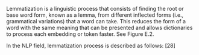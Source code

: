 Lemmatization is a linguistic process that consists of finding the root or base word
form, known as a lemma, from different inflected forms (i.e., grammatical variations) that
a word can take. This reduces the form of a word with the same meaning that can be
presented and allows dictionaries to process each embedding or token faster. See Figure
E.2.

In the NLP field, lemmatization process is described as follows: [28]